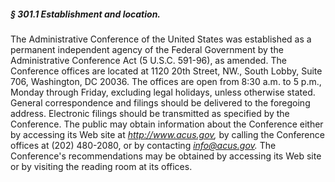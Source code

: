 ##### § 301.1 Establishment and location. #####

The Administrative Conference of the United States was established as a permanent independent agency of the Federal Government by the Administrative Conference Act (5 U.S.C. 591-96), as amended. The Conference offices are located at 1120 20th Street, NW., South Lobby, Suite 706, Washington, DC 20036. The offices are open from 8:30 a.m. to 5 p.m., Monday through Friday, excluding legal holidays, unless otherwise stated. General correspondence and filings should be delivered to the foregoing address. Electronic filings should be transmitted as specified by the Conference. The public may obtain information about the Conference either by accessing its Web site at *http://www.acus.gov,* by calling the Conference offices at (202) 480-2080, or by contacting *info@acus.gov.* The Conference's recommendations may be obtained by accessing its Web site or by visiting the reading room at its offices.